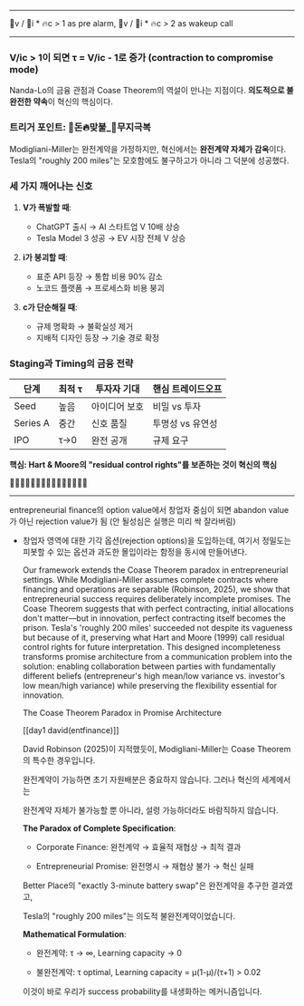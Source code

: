 
---

💸v / 🧬i * 🔥c > 1 as pre alarm, 💸v / 🧬i * 🔥c > 2 as wakeup call

---
### V/ic > 1이 되면 τ = V/ic - 1로 증가 (contraction to compromise mode)

Nanda-Lo의 금융 관점과 Coase Theorem의 역설이 만나는 지점이다. **의도적으로 불완전한 약속**이 혁신의 핵심이다.

### 트리거 포인트: 💸돈🔥맞불_🧬무지극복

Modigliani-Miller는 완전계약을 가정하지만, 혁신에서는 **완전계약 자체가 감옥**이다. Tesla의 "roughly 200 miles"는 모호함에도 불구하고가 아니라 그 덕분에 성공했다.

### 세 가지 깨어나는 신호

1. **V가 폭발할 때**:
   - ChatGPT 출시 → AI 스타트업 V 10배 상승
   - Tesla Model 3 성공 → EV 시장 전체 V 상승

2. **i가 붕괴할 때**:
   - 표준 API 등장 → 통합 비용 90% 감소
   - 노코드 플랫폼 → 프로세스화 비용 붕괴

3. **c가 단순해질 때**:
   - 규제 명확화 → 불확실성 제거
   - 지배적 디자인 등장 → 기술 경로 확정

### Staging과 Timing의 금융 전략

| 단계 | 최적 τ | 투자자 기대 | 핸심 트레이드오프 |
|------|----------|-------------|----------------|
| Seed | 높음 | 아이디어 보호 | 비밀 vs 투자 |
| Series A | 중간 | 신호 품질 | 투명성 vs 유연성 |
| IPO | τ→0 | 완전 공개 | 규제 요구 |

**핵심: Hart & Moore의 "residual control rights"를 보존하는 것이 혁신의 핵심**


🚨🚨🚨🚨🚨🚨🚨🚨🚨🚨🚨🚨🚨🚨🚨

---

entrepreneurial finance의 option value에서 창업자 중심이 되면 abandon value가 아닌 rejection value가 됨 (안 될성심은 실행은 미리 싹 잘라버림)

- 창업자 영역에 대한 기각 옵션(rejection options)을 도입하는데, 여기서 정밀도는 피봇할 수 있는 옵션과 과도한 몰입이라는 함정을 동시에 만들어낸다.
    
    Our framework extends the Coase Theorem paradox in entrepreneurial settings. While Modigliani-Miller assumes complete contracts where financing and operations are separable (Robinson, 2025), we show that entrepreneurial success requires deliberately incomplete promises. The Coase Theorem suggests that with perfect contracting, initial allocations don't matter—but in innovation, perfect contracting itself becomes the prison. Tesla's 'roughly 200 miles' succeeded not despite its vagueness but because of it, preserving what Hart and Moore (1999) call residual control rights for future interpretation. This designed incompleteness transforms promise architecture from a communication problem into the solution: enabling collaboration between parties with fundamentally different beliefs (entrepreneur's high mean/low variance vs. investor's low mean/high variance) while preserving the flexibility essential for innovation.
    
    The Coase Theorem Paradox in Promise Architecture
    
    [[day1 david(entfinance)]]
    
    David Robinson (2025)이 지적했듯이, Modigliani-Miller는 Coase Theorem의 특수한 경우입니다.
    
    완전계약이 가능하면 초기 자원배분은 중요하지 않습니다. 그러나 혁신의 세계에서는
    
    완전계약 자체가 불가능할 뿐 아니라, 설령 가능하더라도 바람직하지 않습니다.
    
    **The Paradox of Complete Specification**:
    
    - Corporate Finance: 완전계약 → 효율적 재협상 → 최적 결과
    
    - Entrepreneurial Promise: 완전명시 → 재협상 불가 → 혁신 실패
    
    Better Place의 "exactly 3-minute battery swap"은 완전계약을 추구한 결과였고,
    
    Tesla의 "roughly 200 miles"는 의도적 불완전계약이었습니다.
    
    **Mathematical Formulation**:
    
    - 완전계약: τ → ∞, Learning capacity → 0
    
    - 불완전계약: τ optimal, Learning capacity = μ(1-μ)/(τ+1) > 0.02
    
    이것이 바로 우리가 success probability를 내생화하는 메커니즘입니다.